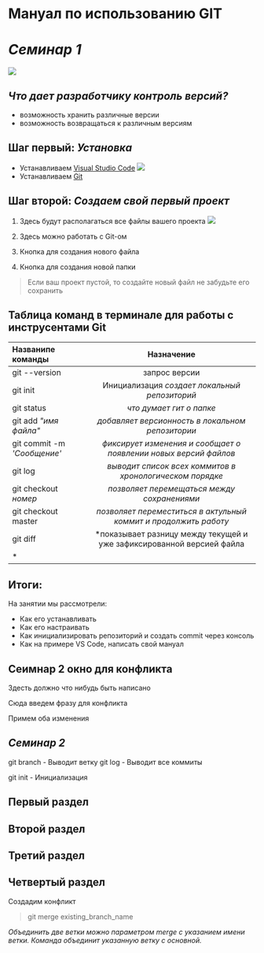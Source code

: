 # **Мануал по использованию GIT** #

# ***Семинар 1***

![](https://cs1.htmlacademy.ru/blog/git/first-aid-git/preview.png?v1.1.38)

## ***Что дает разработчику контроль версий?*** 
- возможность хранить различные версии
- возможность возвращаться к различным версиям

## Шаг первый: *Установка* ##

- Устанавливаем [Visual Studio Code]()
![](https://i.pinimg.com/originals/f2/2c/61/f22c618f03e7019b84c69831946fa09d.png)
- Устанавливаем [Git]()


## Шаг второй: *Создаем свой первый проект* ##

1. Здесь будут располагаться все файлы вашего проекта
![](https://habrastorage.org/getpro/habr/upload_files/536/76a/b32/53676ab32ff10608c9a4748af3740cbd)

2. Здесь можно работать с Git-ом

3. Кнопка для создания нового файла

4. Кнопка для создания новой папки

> Если ваш проект пустой, то создайте новый файл не забудьте его сохранить

## Таблица команд в терминале для работы с инструсентами Git ##

|Названипе команды|Назначение|
|:-|:-:|
|git --version|запрос версии|
|git init|Инициализация *создает локальный репозиторий*|
|git status|*что думает гит о папке*|
|git add *"имя файла"*|*добавляет версионность в локальном репозитории*|
|git commit -m *'Сообщение'*|*фиксирует изменения и сообщает о появлении новых версий файлов*|
|git log|*выводит список всех коммитов в хронологическом порядке*|
|git checkout *номер*|*позволяет перемещаться между сохранениями*|
|git checkout master|*позволяет переместиться в актульный коммит и продолжить работу*|
|git diff|*показывает разницу между текущей и уже зафиксированной версией файла
*|

## Итоги:

На занятии мы рассмотрели:
- Как его устанавливать
- Как его настраивать
- Как инициализировать репозиторий и создать commit через консоль
- Как на примере VS Code, написать свой мануал

## Сеимнар 2 окно для конфликта

Здесть должно что нибудь быть написано

Сюда введем фразу для конфликта

Примем оба изменения

## ***Семинар 2***

git branch - Выводит ветку
git log  - Выводит все коммиты

git init - Инициализация 

## Первый раздел

## Второй раздел

## Третий раздел

## Четвертый раздел

Создадим конфликт 

> git merge existing_branch_name

*Объединить две ветки можно параметром merge с указанием имени ветки. Команда объединит указанную ветку с основной.*


